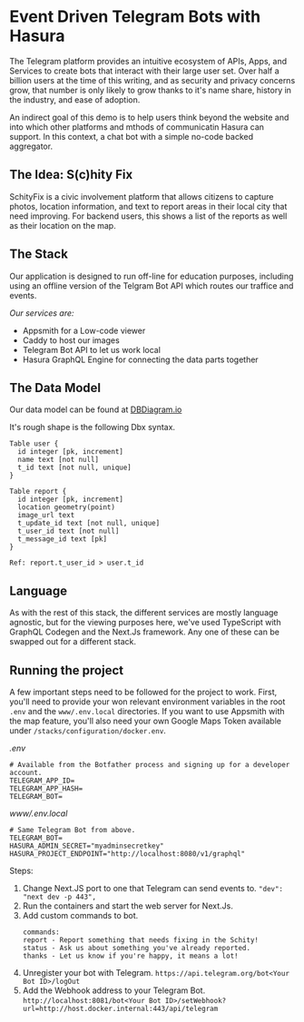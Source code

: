 # Event Driven Telegram Bots with Hasura

The Telegram platform provides an intuitive ecosystem of APIs, Apps, and Services to create bots that interact with their large user set. Over half a billion users at the time of this writing, and as security and privacy concerns grow, that number is only likely to grow thanks to it's name share, history in the industry, and ease of adoption.

An indirect goal of this demo is to help users think beyond the website and into which other platforms and mthods of communicatin Hasura can support. In this context, a chat bot with a simple no-code backed aggregator.

## The Idea: S(c)hity Fix

SchityFix is a civic involvement platform that allows citizens to capture photos, location information, and text to report areas in their local city that need improving. For backend users, this shows a list of the reports as well as their location on the map.

## The Stack

Our application is designed to run off-line for education purposes, including using an offline version of the Telgram Bot API which routes our traffice and events.

_Our services are:_

- Appsmith for a Low-code viewer
- Caddy to host our images
- Telegram Bot API to let us work local
- Hasura GraphQL Engine for connecting the data parts together

## The Data Model

Our data model can be found at [DBDiagram.io](https://dbdiagram.io/d/62f65b1fc2d9cf52fa985df9)

It's rough shape is the following Dbx syntax.

```
Table user {
  id integer [pk, increment]
  name text [not null]
  t_id text [not null, unique]
}

Table report {
  id integer [pk, increment]
  location geometry(point)
  image_url text
  t_update_id text [not null, unique]
  t_user_id text [not null]
  t_message_id text [pk]
}

Ref: report.t_user_id > user.t_id
```

## Language

As with the rest of this stack, the different services are mostly language agnostic, but for the viewing purposes here, we've used TypeScript with GraphQL Codegen and the Next.Js framework. Any one of these can be swapped out for a different stack.

## Running the project

A few important steps need to be followed for the project to work. First, you'll need to provide your won relevant environment variables in the root `.env` and the `www/.env.local` directories. If you want to use Appsmith with the map feature, you'll also need your own Google Maps Token available under `/stacks/configuration/docker.env`.

_.env_

```
# Available from the Botfather process and signing up for a developer account.
TELEGRAM_APP_ID=
TELEGRAM_APP_HASH=
TELEGRAM_BOT=
```

_www/.env.local_

```
# Same Telegram Bot from above.
TELEGRAM_BOT=
HASURA_ADMIN_SECRET="myadminsecretkey"
HASURA_PROJECT_ENDPOINT="http://localhost:8080/v1/graphql"
```

Steps:

1. Change Next.JS port to one that Telegram can send events to. `"dev": "next dev -p 443",`
2. Run the containers and start the web server for Next.Js.
3. Add custom commands to bot.
   ```
   commands:
   report - Report something that needs fixing in the Schity!
   status - Ask us about something you've already reported.
   thanks - Let us know if you're happy, it means a lot!
   ```
4. Unregister your bot with Telegram.
   `https://api.telegram.org/bot<Your Bot ID>/logOut`
5. Add the Webhook address to your Telegram Bot.
   `http://localhost:8081/bot<Your Bot ID>/setWebhook?url=http://host.docker.internal:443/api/telegram`
